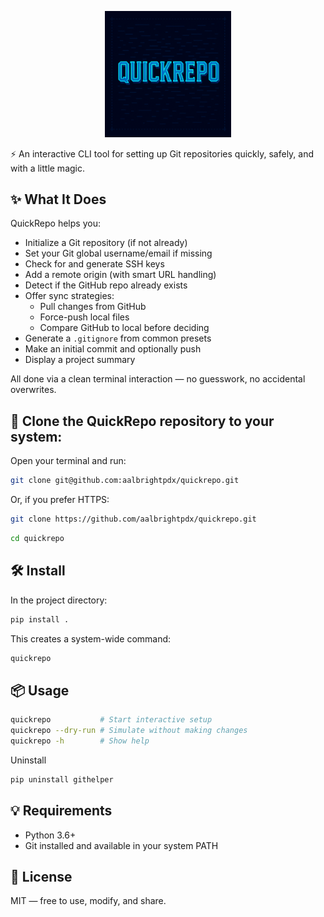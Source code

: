 <!-- # QuickRepo -->

<p align="center">
  <img src="assets/quickrepo.png" alt="quickrepo banner" width="40%">
</p>    

⚡ An interactive CLI tool for setting up Git repositories quickly, safely, and with a little magic.

## ✨ What It Does

QuickRepo helps you:

- Initialize a Git repository (if not already)
- Set your Git global username/email if missing
- Check for and generate SSH keys
- Add a remote origin (with smart URL handling)
- Detect if the GitHub repo already exists
- Offer sync strategies:
  - Pull changes from GitHub
  - Force-push local files
  - Compare GitHub to local before deciding
- Generate a `.gitignore` from common presets
- Make an initial commit and optionally push
- Display a project summary

All done via a clean terminal interaction — no guesswork, no accidental overwrites.

## 🧰 Clone the QuickRepo repository to your system:

Open your terminal and run:

```bash
git clone git@github.com:aalbrightpdx/quickrepo.git
```

Or, if you prefer HTTPS:

```bash
git clone https://github.com/aalbrightpdx/quickrepo.git
```

```bash
cd quickrepo
```

## 🛠 Install

In the project directory:

```bash
pip install .
```

This creates a system-wide command:

```bash
quickrepo
```

## 📦 Usage

```bash
quickrepo           # Start interactive setup
quickrepo --dry-run # Simulate without making changes
quickrepo -h        # Show help
```

Uninstall
```bash
pip uninstall githelper
```

## 💡 Requirements

- Python 3.6+
- Git installed and available in your system PATH

## 📜 License

MIT — free to use, modify, and share.
